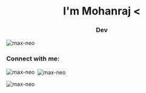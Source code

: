 <h1 align="center">I'm Mohanraj <</h1>
<h3 align="center">Dev</h3>

<p align="left"> <img src="https://komarev.com/ghpvc/?username=max-neo&label=Profile%20views&color=0e75b6&style=flat" alt="max-neo" /> </p>

<h3 align="left">Connect with me:</h3>
<p align="left">
</p>

<p><img align="left" src="https://github-readme-stats.vercel.app/api/top-langs?username=max-neo&show_icons=true&locale=en&layout=compact" alt="max-neo" /></p>

<p>&nbsp;<img align="center" src="https://github-readme-stats.vercel.app/api?username=max-neo&show_icons=true&locale=en" alt="max-neo" /></p>

<p><img align="center" src="https://github-readme-streak-stats.herokuapp.com/?user=max-neo&" alt="max-neo" /></p>

